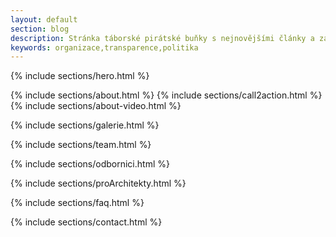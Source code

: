 ```yaml
---
layout: default
section: blog
description: Stránka táborské pirátské buňky s nejnovějšími články a základním rozcestníkem.
keywords: organizace,transparence,politika
---
```



{% include sections/hero.html %}

<main id="main">

  {% include sections/about.html %}
  {% include sections/call2action.html %}
  {% include sections/about-video.html %}

  {% include sections/galerie.html %}

  {% include sections/team.html %}

  {% include sections/odbornici.html %}

  {% include sections/proArchitekty.html %}

  {% include sections/faq.html %}

  {% include sections/contact.html %}

</main><!-- End #main -->
